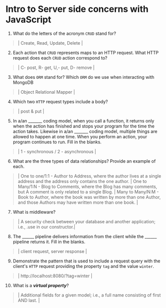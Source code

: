 # Intro to Server side concerns with JavaScript
01. What do the letters of the acronym `CRUD` stand for?

  > | Create, Read, Update, Delete |

02. Each action that `CRUD` represents maps to an HTTP request. What HTTP request does each `CRUD` action correspond to?

  > | C- post, R- get, U,- put, D- remove |

03. What does `ORM` stand for? Which `ORM` do we use when interacting with MongoDB

  > | Object Relational Mapper |

04. Which two `HTTP` request types include a body?

  > | post & put |

05. In a/an _______ coding model, when you call a function, it returns only when the action has finished and stops your program for the time the action takes. Likewise in a/an _______ coding model, multiple things are allowed to happen at one time. When you perform an action, your program continues to run.  Fill in the blanks.

  > | 1 - synchronous / 2 - asynchronous |

06. What are the three types of data relationships? Provide an example of each.

  > | One to one/1:1 - Author to Address, where the author lives at a single address and the address only contains the one author.
    | One to Many/1:N - Blog to Comments, where the Blog has many comments, but A comment is only related to a single Blog.
    | Many to Many/N:M - Book to Author, where the book was written by more than one Author, and those Authors may have written more than one book. |

07. What is middleware?

  > | A security check between your database and another application; i.e., .use in our constructor.|

08. The ______ pipeline delivers information from the client while the ______ pipeline returns it. Fill in the blanks. 

  > | client request,  server response |

09. Demonstrate the pattern that is used to include a request query with the client's `HTTP` request providing the property `tag` and the value `winter`.

  > | http://localhost:8080/?tag=winter |

10. What is a ***virtual property***?

  > | Additional fields for a given model; i.e., a full name consisting of first AND last. |
